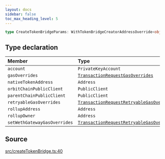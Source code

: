 ```yaml
---
layout: docs
sidebar: false
toc_max_heading_level: 5
---
```


```ts
type CreateTokenBridgeParams: WithTokenBridgeCreatorAddressOverride<object>;
```

## Type declaration

| Member | Type |
| :------ | :------ |
| `account` | `PrivateKeyAccount` |
| `gasOverrides` | [`TransactionRequestGasOverrides`](../../utils/gasOverrides/type-aliases/TransactionRequestGasOverrides.md) |
| `nativeTokenAddress` | `Address` |
| `orbitChainPublicClient` | `PublicClient` |
| `parentChainPublicClient` | `PublicClient` |
| `retryableGasOverrides` | [`TransactionRequestRetryableGasOverrides`](../../createTokenBridgePrepareTransactionRequest/type-aliases/TransactionRequestRetryableGasOverrides.md) |
| `rollupAddress` | `Address` |
| `rollupOwner` | `Address` |
| `setWethGatewayGasOverrides` | [`TransactionRequestRetryableGasOverrides`](../../createTokenBridgePrepareSetWethGatewayTransactionRequest/type-aliases/TransactionRequestRetryableGasOverrides.md) |

## Source

[src/createTokenBridge.ts:40](https://github.com/OffchainLabs/arbitrum-orbit-sdk/blob/9d5595a042e42f7d6b9af10a84816c98ea30f330/src/createTokenBridge.ts#L40)
